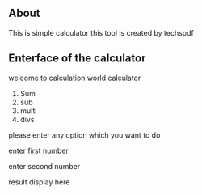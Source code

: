 About 
------

This is simple calculator this  tool is  created by techspdf


Enterface of the calculator 
---------------------------


welcome  to calculation world  calculator
1. Sum
2. sub
3. multi
4. divs

please enter any option which you want to do 

enter first number


enter second number

result display here 



